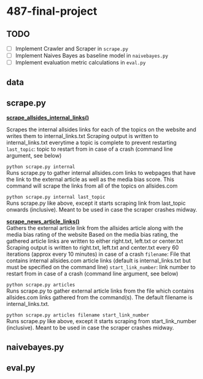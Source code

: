 # 487-final-project

## TODO
- [ ] Implement Crawler and Scraper in ```scrape.py```
- [ ] Implement Naives Bayes as baseline model in ```naivebayes.py```
- [ ] Implement evaluation metric calculations in ```eval.py```

## data


## scrape.py

<ins>**scrape_allsides_internal_links()**</ins>

Scrapes the internal allsides links for each of the topics on the website and writes them to internal_links.txt
Scraping output is written to internal_links.txt everytime a topic is complete to prevent restarting
```last_topic```: topic to restart from in case of a crash (command line argument, see below)

```python scrape.py internal```  
Runs scrape.py to gather internal allsides.com links to webpages that have the link to the external article as well as the media bias score. This command will scrape the links from all of the topics on allsides.com

```python scrape.py internal last_topic```  
Runs scrape.py like above, except it starts scraping link from last_topic onwards (inclusive). Meant to be used in case the scraper crashes midway.

<ins>**scrape_news_article_links()**</ins>  
Gathers the external article link from the allsides article along with the media bias rating of the website 
Based on the media bias rating, the gathered article links are written to either right.txt, left.txt or center.txt
Scraping output is written to right.txt, left.txt and center.txt every 60 iterations (approx every 10 minutes) in case of a crash
```filename```: File that contains internal allsides.com article links (default is internal_links.txt but must be specified on the command line)
```start_link_number```: link number to restart from in case of a crash (command line argument, see below)

```python scrape.py articles```   
Runs scrape.py to gather external article links from the file which contains allsides.com links gathered from the command(s). The default filename is internal_links.txt.

```python scrape.py articles filename start_link_number```   
Runs scrape.py like above, except it starts scraping from start_link_number (inclusive). Meant to be used in case the scraper crashes midway.


## naivebayes.py


## eval.py


